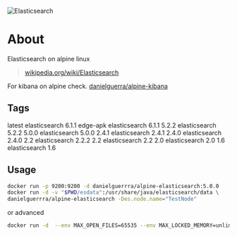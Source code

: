 ![Elasticsearch](https://www.runabove.com/images/apps/elasticsearch-and-kibana.png)

# About
Elasticsearch on alpine linux
> [wikipedia.org/wiki/Elasticsearch](https://en.wikipedia.org/wiki/Elasticsearch)

For kibana on alpine check.
[danielguerra/alpine-kibana](https://hub.docker.com/r/danielguerra/alpine-kibana/)

## Tags
latest   elasticsearch 6.1.1
edge-apk elasticsearch 6.1.1
5.2.2    elasticsearch 5.2.2
5.0.0    elasticsearch 5.0.0
2.4.1    elasticsearch 2.4.1
2.4.0    elasticsearch 2.4.0
2.2      elasticsearch 2.2.2
2.2      elasticsearch 2.2
2.0      elasticsearch 2.0
1.6      elasticsearch 1.6

## Usage

```bash
docker run -p 9200:9200 -d danielguerrra/alpine-elasticsearch:5.0.0
docker run -d -v "$PWD/esdata":/usr/share/java/elasticsearch/data \
danielguerrra/alpine-elasticsearch -Des.node.name="TestNode"
```

or advanced

```bash
docker run -d  --env MAX_OPEN_FILES=65535 --env MAX_LOCKED_MEMORY=unlimited --env ES_JAVA_OPTS=-server \ --hostname=elasticsearch-master  --name elasticsearch-master  danielguerrra/alpine-elasticsearch \ -Des.network.bind_host=elasticsearch-master --cluster.name=mycluster --node.name=elasticsearch-master \ --discovery.zen.ping.multicast.enabled=false --network.host=elasticsearch-master
```
